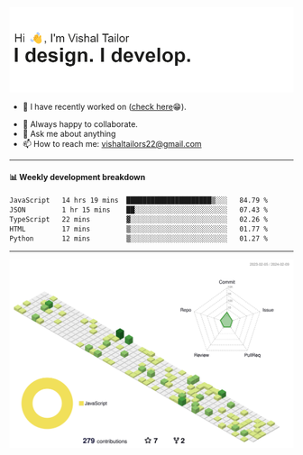 ![Hi, I'm Vishal Tailor. I design. I develop.](https://github.com/vishaltailors/vishaltailors/blob/main/header.png?raw=true)

- 🔭 I have recently worked on ([check here](https://vishaltailor.com)😁).
<!-- - 🎦 Currently watching: JavaScript: The Hard Parts By Will Sentance. -->
- 👯 Always happy to collaborate.
- 💬 Ask me about anything
- 📫 How to reach me: <a href="mailto:vishaltailors22@gmail.com">vishaltailors22@gmail.com</a>

<hr /> 
<h4>📊 Weekly development breakdown</h4>
<!--START_SECTION:waka-->

```txt
JavaScript   14 hrs 19 mins  █████████████████████▒░░░   84.79 %
JSON         1 hr 15 mins    ██░░░░░░░░░░░░░░░░░░░░░░░   07.43 %
TypeScript   22 mins         ▓░░░░░░░░░░░░░░░░░░░░░░░░   02.26 %
HTML         17 mins         ▒░░░░░░░░░░░░░░░░░░░░░░░░   01.77 %
Python       12 mins         ▒░░░░░░░░░░░░░░░░░░░░░░░░   01.27 %
```

<!--END_SECTION:waka-->
<hr /> 

![](./profile-3d-contrib/profile-green-animate.svg)

